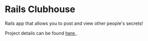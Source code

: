 # Rails Clubhouse

Rails app that allows you to post and view other people's secrets!

Project details can be found <a href = "https://www.theodinproject.com/courses/ruby-on-rails/lessons/authentication" > here </a>.
